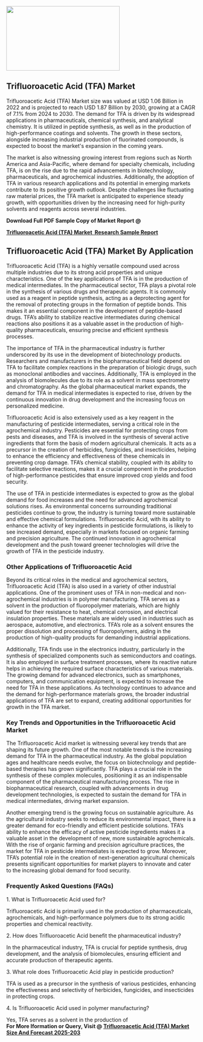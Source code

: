 <p><img class="alignnone size-medium wp-image-20088" src="https://ffe5etoiles.com/wp-content/uploads/2024/12/MST1-300x171.png" alt="" width="300" height="171" /></p><p> <h2>Trifluoroacetic Acid (TFA) Market </h2><p>Trifluoroacetic Acid (TFA) Market size was valued at USD 1.06 Billion in 2022 and is projected to reach USD 1.87 Billion by 2030, growing at a CAGR of 7.1% from 2024 to 2030. The demand for TFA is driven by its widespread applications in pharmaceuticals, chemical synthesis, and analytical chemistry. It is utilized in peptide synthesis, as well as in the production of high-performance coatings and solvents. The growth in these sectors, alongside increasing industrial production of fluorinated compounds, is expected to boost the market's expansion in the coming years.</p><p>The market is also witnessing growing interest from regions such as North America and Asia-Pacific, where demand for specialty chemicals, including TFA, is on the rise due to the rapid advancements in biotechnology, pharmaceuticals, and agrochemical industries. Additionally, the adoption of TFA in various research applications and its potential in emerging markets contribute to its positive growth outlook. Despite challenges like fluctuating raw material prices, the TFA market is anticipated to experience steady growth, with opportunities driven by the increasing need for high-purity solvents and reagents across several industries.</p></p><p><strong>Download Full PDF Sample Copy of Market Report @</strong></p><p><strong><a href="https://www.verifiedmarketreports.com/download-sample/?rid=249916&utm_source=Sites-google&utm_medium=265" target="_blank">Trifluoroacetic Acid (TFA) Market &nbsp;Research Sample Report</a></strong></p><p><h2>Trifluoroacetic Acid (TFA) Market By Application</h2><p>Trifluoroacetic Acid (TFA) is a highly versatile compound used across multiple industries due to its strong acid properties and unique characteristics. One of the key applications of TFA is in the production of medical intermediates. In the pharmaceutical sector, TFA plays a pivotal role in the synthesis of various drugs and therapeutic agents. It is commonly used as a reagent in peptide synthesis, acting as a deprotecting agent for the removal of protecting groups in the formation of peptide bonds. This makes it an essential component in the development of peptide-based drugs. TFA’s ability to stabilize reactive intermediates during chemical reactions also positions it as a valuable asset in the production of high-quality pharmaceuticals, ensuring precise and efficient synthesis processes.</p><p>The importance of TFA in the pharmaceutical industry is further underscored by its use in the development of biotechnology products. Researchers and manufacturers in the biopharmaceutical field depend on TFA to facilitate complex reactions in the preparation of biologic drugs, such as monoclonal antibodies and vaccines. Additionally, TFA is employed in the analysis of biomolecules due to its role as a solvent in mass spectrometry and chromatography. As the global pharmaceutical market expands, the demand for TFA in medical intermediates is expected to rise, driven by the continuous innovation in drug development and the increasing focus on personalized medicine.</p><p>Trifluoroacetic Acid is also extensively used as a key reagent in the manufacturing of pesticide intermediates, serving a critical role in the agrochemical industry. Pesticides are essential for protecting crops from pests and diseases, and TFA is involved in the synthesis of several active ingredients that form the basis of modern agricultural chemicals. It acts as a precursor in the creation of herbicides, fungicides, and insecticides, helping to enhance the efficiency and effectiveness of these chemicals in preventing crop damage. TFA’s chemical stability, coupled with its ability to facilitate selective reactions, makes it a crucial component in the production of high-performance pesticides that ensure improved crop yields and food security.</p><p>The use of TFA in pesticide intermediates is expected to grow as the global demand for food increases and the need for advanced agrochemical solutions rises. As environmental concerns surrounding traditional pesticides continue to grow, the industry is turning toward more sustainable and effective chemical formulations. Trifluoroacetic Acid, with its ability to enhance the activity of key ingredients in pesticide formulations, is likely to see increased demand, especially in markets focused on organic farming and precision agriculture. The continued innovation in agrochemical development and the push toward greener technologies will drive the growth of TFA in the pesticide industry.</p><h3>Other Applications of Trifluoroacetic Acid</h3><p>Beyond its critical roles in the medical and agrochemical sectors, Trifluoroacetic Acid (TFA) is also used in a variety of other industrial applications. One of the prominent uses of TFA in non-medical and non-agrochemical industries is in polymer manufacturing. TFA serves as a solvent in the production of fluoropolymer materials, which are highly valued for their resistance to heat, chemical corrosion, and electrical insulation properties. These materials are widely used in industries such as aerospace, automotive, and electronics. TFA’s role as a solvent ensures the proper dissolution and processing of fluoropolymers, aiding in the production of high-quality products for demanding industrial applications.</p><p>Additionally, TFA finds use in the electronics industry, particularly in the synthesis of specialized components such as semiconductors and coatings. It is also employed in surface treatment processes, where its reactive nature helps in achieving the required surface characteristics of various materials. The growing demand for advanced electronics, such as smartphones, computers, and communication equipment, is expected to increase the need for TFA in these applications. As technology continues to advance and the demand for high-performance materials grows, the broader industrial applications of TFA are set to expand, creating additional opportunities for growth in the TFA market.</p><h3>Key Trends and Opportunities in the Trifluoroacetic Acid Market</h3><p>The Trifluoroacetic Acid market is witnessing several key trends that are shaping its future growth. One of the most notable trends is the increasing demand for TFA in the pharmaceutical industry. As the global population ages and healthcare needs evolve, the focus on biotechnology and peptide-based therapies has grown significantly. TFA plays a crucial role in the synthesis of these complex molecules, positioning it as an indispensable component of the pharmaceutical manufacturing process. The rise in biopharmaceutical research, coupled with advancements in drug development technologies, is expected to sustain the demand for TFA in medical intermediates, driving market expansion.</p><p>Another emerging trend is the growing focus on sustainable agriculture. As the agricultural industry seeks to reduce its environmental impact, there is a greater demand for eco-friendly and efficient pesticide solutions. TFA’s ability to enhance the efficacy of active pesticide ingredients makes it a valuable asset in the development of new, more sustainable agrochemicals. With the rise of organic farming and precision agriculture practices, the market for TFA in pesticide intermediates is expected to grow. Moreover, TFA’s potential role in the creation of next-generation agricultural chemicals presents significant opportunities for market players to innovate and cater to the increasing global demand for food security.</p><h3>Frequently Asked Questions (FAQs)</h3><p>1. What is Trifluoroacetic Acid used for?</p><p>Trifluoroacetic Acid is primarily used in the production of pharmaceuticals, agrochemicals, and high-performance polymers due to its strong acidic properties and chemical reactivity.</p><p>2. How does Trifluoroacetic Acid benefit the pharmaceutical industry?</p><p>In the pharmaceutical industry, TFA is crucial for peptide synthesis, drug development, and the analysis of biomolecules, ensuring efficient and accurate production of therapeutic agents.</p><p>3. What role does Trifluoroacetic Acid play in pesticide production?</p><p>TFA is used as a precursor in the synthesis of various pesticides, enhancing the effectiveness and selectivity of herbicides, fungicides, and insecticides in protecting crops.</p><p>4. Is Trifluoroacetic Acid used in polymer manufacturing?</p><p>Yes, TFA serves as a solvent in the production of<strong><br />For More Iformation or Query, Visit @ <a href="https://www.verifiedmarketreports.com/product/trifluoroacetic-acid-tfa-market/" target="_blank">Trifluoroacetic Acid (TFA) Market Size And Forecast 2025-203</a></strong></p>
